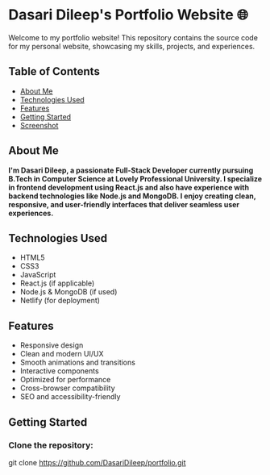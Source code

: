 # Dasari Dileep's Portfolio Website 🌐

Welcome to my portfolio website! This repository contains the source code for my personal website, showcasing my skills, projects, and experiences.

## Table of Contents

- [About Me](#about-me)
- [Technologies Used](#technologies-used)
- [Features](#features)
- [Getting Started](#getting-started)
- [Screenshot](#screenshot)

## About Me

**I'm Dasari Dileep, a passionate Full-Stack Developer currently pursuing B.Tech in Computer Science at Lovely Professional University. I specialize in frontend development using React.js and also have experience with backend technologies like Node.js and MongoDB. I enjoy creating clean, responsive, and user-friendly interfaces that deliver seamless user experiences.**

## Technologies Used

- HTML5
- CSS3
- JavaScript
- React.js (if applicable)
- Node.js & MongoDB (if used)
- Netlify (for deployment)

## Features

- Responsive design
- Clean and modern UI/UX
- Smooth animations and transitions
- Interactive components
- Optimized for performance
- Cross-browser compatibility
- SEO and accessibility-friendly

## Getting Started

### Clone the repository: 
git clone https://github.com/DasariDileep/portfolio.git